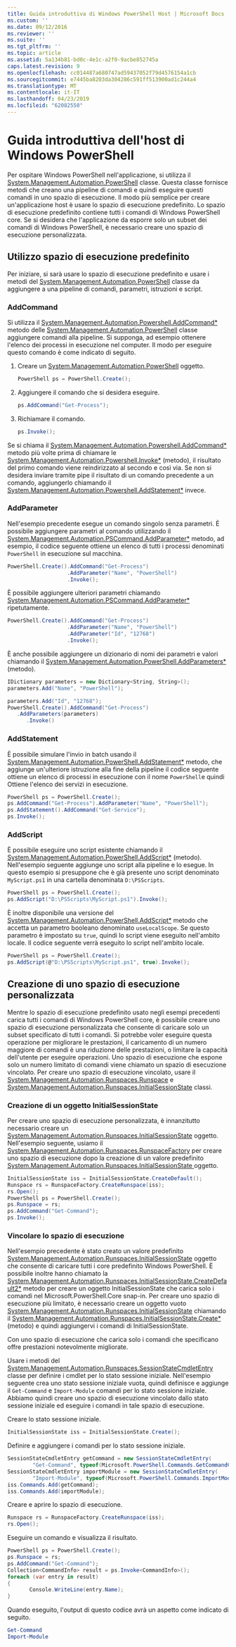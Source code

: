 ```yaml
---
title: Guida introduttiva di Windows PowerShell Host | Microsoft Docs
ms.custom: ''
ms.date: 09/12/2016
ms.reviewer: ''
ms.suite: ''
ms.tgt_pltfrm: ''
ms.topic: article
ms.assetid: 5a134b81-bd0c-4e1c-a2f0-9acbe852745a
caps.latest.revision: 9
ms.openlocfilehash: cc014487a680747ad59437052f79d4576154a1cb
ms.sourcegitcommit: e7445ba8203da304286c591ff513900ad1c244a4
ms.translationtype: MT
ms.contentlocale: it-IT
ms.lasthandoff: 04/23/2019
ms.locfileid: "62082550"
---
```

# <a name="windows-powershell-host-quickstart"></a>Guida introduttiva dell'host di Windows PowerShell

Per ospitare Windows PowerShell nell'applicazione, si utilizza il [System.Management.Automation.PowerShell](/dotnet/api/System.Management.Automation.PowerShell) classe. Questa classe fornisce metodi che creano una pipeline di comandi e quindi eseguire questi comandi in uno spazio di esecuzione. Il modo più semplice per creare un'applicazione host è usare lo spazio di esecuzione predefinito. Lo spazio di esecuzione predefinito contiene tutti i comandi di Windows PowerShell core. Se si desidera che l'applicazione da esporre solo un subset dei comandi di Windows PowerShell, è necessario creare uno spazio di esecuzione personalizzata.

## <a name="using-the-default-runspace"></a>Utilizzo spazio di esecuzione predefinito

Per iniziare, si sarà usare lo spazio di esecuzione predefinito e usare i metodi del [System.Management.Automation.PowerShell](/dotnet/api/System.Management.Automation.PowerShell) classe da aggiungere a una pipeline di comandi, parametri, istruzioni e script.

### <a name="addcommand"></a>AddCommand

Si utilizza il [System.Management.Automation.Powershell.AddCommand*](/dotnet/api/System.Management.Automation.PowerShell.AddCommand) metodo delle [System.Management.Automation.PowerShell](/dotnet/api/System.Management.Automation.PowerShell) classe aggiungere comandi alla pipeline. Si supponga, ad esempio ottenere l'elenco dei processi in esecuzione nel computer. Il modo per eseguire questo comando è come indicato di seguito.

1. Creare un [System.Management.Automation.PowerShell](/dotnet/api/System.Management.Automation.PowerShell) oggetto.

   ```csharp
   PowerShell ps = PowerShell.Create();
   ```

2. Aggiungere il comando che si desidera eseguire.

   ```csharp
   ps.AddCommand("Get-Process");
   ```

3. Richiamare il comando.

   ```csharp
   ps.Invoke();
   ```

Se si chiama il [System.Management.Automation.Powershell.AddCommand*](/dotnet/api/System.Management.Automation.PowerShell.AddCommand) metodo più volte prima di chiamare le [System.Management.Automation.Powershell.Invoke*](/dotnet/api/System.Management.Automation.PowerShell.Invoke) (metodo), il risultato del primo comando viene reindirizzato al secondo e così via. Se non si desidera inviare tramite pipe il risultato di un comando precedente a un comando, aggiungerlo chiamando il [System.Management.Automation.Powershell.AddStatement*](/dotnet/api/System.Management.Automation.PowerShell.AddStatement) invece.

### <a name="addparameter"></a>AddParameter

Nell'esempio precedente esegue un comando singolo senza parametri. È possibile aggiungere parametri al comando utilizzando il [System.Management.Automation.PSCommand.AddParameter*](/dotnet/api/System.Management.Automation.PSCommand.AddParameter) metodo, ad esempio, il codice seguente ottiene un elenco di tutti i processi denominati `PowerShell` in esecuzione sul macchina.

```csharp
PowerShell.Create().AddCommand("Get-Process")
                   .AddParameter("Name", "PowerShell")
                   .Invoke();
```

È possibile aggiungere ulteriori parametri chiamando [System.Management.Automation.PSCommand.AddParameter*](/dotnet/api/System.Management.Automation.PSCommand.AddParameter) ripetutamente.

```csharp
PowerShell.Create().AddCommand("Get-Process")
                   .AddParameter("Name", "PowerShell")
                   .AddParameter("Id", "12768")
                   .Invoke();
```

È anche possibile aggiungere un dizionario di nomi dei parametri e valori chiamando il [System.Management.Automation.PowerShell.AddParameters*](/dotnet/api/System.Management.Automation.PowerShell.AddParameters) (metodo).

```csharp
IDictionary parameters = new Dictionary<String, String>();
parameters.Add("Name", "PowerShell");

parameters.Add("Id", "12768");
PowerShell.Create().AddCommand("Get-Process")
   .AddParameters(parameters)
      .Invoke()

```

### <a name="addstatement"></a>AddStatement

È possibile simulare l'invio in batch usando il [System.Management.Automation.PowerShell.AddStatement*](/dotnet/api/System.Management.Automation.PowerShell.AddStatement) metodo, che aggiunge un'ulteriore istruzione alla fine della pipeline il codice seguente ottiene un elenco di processi in esecuzione con il nome `PowerShell`e quindi Ottiene l'elenco dei servizi in esecuzione.

```csharp
PowerShell ps = PowerShell.Create();
ps.AddCommand("Get-Process").AddParameter("Name", "PowerShell");
ps.AddStatement().AddCommand("Get-Service");
ps.Invoke();
```

### <a name="addscript"></a>AddScript

È possibile eseguire uno script esistente chiamando il [System.Management.Automation.PowerShell.AddScript*](/dotnet/api/System.Management.Automation.PowerShell.AddScript) (metodo). Nell'esempio seguente aggiunge uno script alla pipeline e lo esegue. In questo esempio si presuppone che è già presente uno script denominato `MyScript.ps1` in una cartella denominata `D:\PSScripts`.

```csharp
PowerShell ps = PowerShell.Create();
ps.AddScript("D:\PSScripts\MyScript.ps1").Invoke();
```

È inoltre disponibile una versione del [System.Management.Automation.PowerShell.AddScript*](/dotnet/api/System.Management.Automation.PowerShell.AddScript) metodo che accetta un parametro booleano denominato `useLocalScope`. Se questo parametro è impostato su `true`, quindi lo script viene eseguito nell'ambito locale. Il codice seguente verrà eseguito lo script nell'ambito locale.

```csharp
PowerShell ps = PowerShell.Create();
ps.AddScript(@"D:\PSScripts\MyScript.ps1", true).Invoke();
```

## <a name="creating-a-custom-runspace"></a>Creazione di uno spazio di esecuzione personalizzata

Mentre lo spazio di esecuzione predefinito usato negli esempi precedenti carica tutti i comandi di Windows PowerShell core, è possibile creare uno spazio di esecuzione personalizzata che consente di caricare solo un subset specificato di tutti i comandi. Si potrebbe voler eseguire questa operazione per migliorare le prestazioni, il caricamento di un numero maggiore di comandi è una riduzione delle prestazioni, o limitare la capacità dell'utente per eseguire operazioni. Uno spazio di esecuzione che espone solo un numero limitato di comandi viene chiamato un spazio di esecuzione vincolato. Per creare uno spazio di esecuzione vincolato, usare il [System.Management.Automation.Runspaces.Runspace](/dotnet/api/System.Management.Automation.Runspaces.Runspace) e [System.Management.Automation.Runspaces.InitialSessionState](/dotnet/api/System.Management.Automation.Runspaces.InitialSessionState) classi.

### <a name="creating-an-initialsessionstate-object"></a>Creazione di un oggetto InitialSessionState

Per creare uno spazio di esecuzione personalizzata, è innanzitutto necessario creare un [System.Management.Automation.Runspaces.InitialSessionState](/dotnet/api/System.Management.Automation.Runspaces.InitialSessionState) oggetto. Nell'esempio seguente, usiamo il [System.Management.Automation.Runspaces.RunspaceFactory](/dotnet/api/System.Management.Automation.Runspaces.RunspaceFactory) per creare uno spazio di esecuzione dopo la creazione di un valore predefinito [System.Management.Automation.Runspaces.InitialSessionState ](/dotnet/api/System.Management.Automation.Runspaces.InitialSessionState) oggetto.

```csharp
InitialSessionState iss = InitialSessionState.CreateDefault();
Runspace rs = RunspaceFactory.CreateRunspace(iss);
rs.Open();
PowerShell ps = PowerShell.Create();
ps.Runspace = rs;
ps.AddCommand("Get-Command");
ps.Invoke();
```

### <a name="constraining-the-runspace"></a>Vincolare lo spazio di esecuzione

Nell'esempio precedente è stato creato un valore predefinito [System.Management.Automation.Runspaces.InitialSessionState](/dotnet/api/System.Management.Automation.Runspaces.InitialSessionState) oggetto che consente di caricare tutti i core predefinito Windows PowerShell. È possibile inoltre hanno chiamato la [System.Management.Automation.Runspaces.InitialSessionState.CreateDefault2*](/dotnet/api/System.Management.Automation.Runspaces.InitialSessionState.CreateDefault2) metodo per creare un oggetto InitialSessionState che carica solo i comandi nel Microsoft.PowerShell.Core snap-in. Per creare uno spazio di esecuzione più limitato, è necessario creare un oggetto vuoto [System.Management.Automation.Runspaces.InitialSessionState](/dotnet/api/System.Management.Automation.Runspaces.InitialSessionState) chiamando il [ System.Management.Automation.Runspaces.InitialSessionState.Create*](/dotnet/api/System.Management.Automation.Runspaces.InitialSessionState.Create) (metodo) e quindi aggiungervi i comandi di InitialSessionState.

Con uno spazio di esecuzione che carica solo i comandi che specificano offre prestazioni notevolmente migliorate.

Usare i metodi del [System.Management.Automation.Runspaces.SessionStateCmdletEntry](/dotnet/api/System.Management.Automation.Runspaces.SessionStateCmdletEntry) classe per definire i cmdlet per lo stato sessione iniziale. Nell'esempio seguente crea uno stato sessione iniziale vuota, quindi definisce e aggiunge il `Get-Command` e `Import-Module` comandi per lo stato sessione iniziale. Abbiamo quindi creare uno spazio di esecuzione vincolato dallo stato sessione iniziale ed eseguire i comandi in tale spazio di esecuzione.

Creare lo stato sessione iniziale.

```csharp
InitialSessionState iss = InitialSessionState.Create();
```

Definire e aggiungere i comandi per lo stato sessione iniziale.

```csharp
SessionStateCmdletEntry getCommand = new SessionStateCmdletEntry(
        "Get-Command", typeof(Microsoft.PowerShell.Commands.GetCommandCommand), "");
SessionStateCmdletEntry importModule = new SessionStateCmdletEntry(
        "Import-Module", typeof(Microsoft.PowerShell.Commands.ImportModuleCommand), "");
iss.Commands.Add(getCommand);
iss.Commands.Add(importModule);
```

Creare e aprire lo spazio di esecuzione.

```csharp
Runspace rs = RunspaceFactory.CreateRunspace(iss);
rs.Open();
```

Eseguire un comando e visualizza il risultato.

```csharp
PowerShell ps = PowerShell.Create();
ps.Runspace = rs;
ps.AddCommand("Get-Command");
Collection<CommandInfo> result = ps.Invoke<CommandInfo>();
foreach (var entry in result)
{
       Console.WriteLine(entry.Name);
}
```

Quando eseguito, l'output di questo codice avrà un aspetto come indicato di seguito.

```powershell
Get-Command
Import-Module
```
